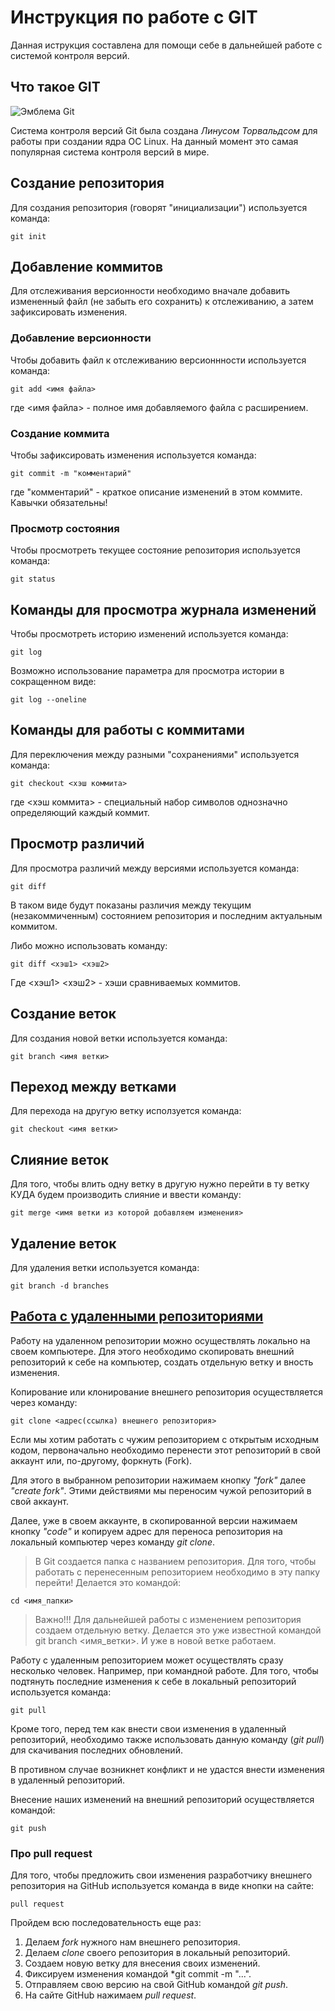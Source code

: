 # **Инструкция по работе с GIT**

Данная иструкция составлена для помощи себе в дальнейшей работе с системой контроля версий.

## Что такое GIT

![Эмблема Git](git.JPG)

Система контроля версий Git была создана *Линусом Торвальдсом* для работы при создании ядра ОС Linux. На данный момент это самая популярная система контроля версий в мире.

## Создание репозитория

Для создания репозитория (говорят "инициализации") используется команда:

    git init

## Добавление коммитов

Для отслеживания версионности необходимо вначале добавить измененный файл (не забыть его сохранить) к отслеживанию, а затем зафиксировать изменения.

### Добавление версионности

Чтобы добавить файл к отслеживанию версионнности используется команда:

    git add <имя файла>

где <имя файла> - полное имя добавляемого файла с расширением.

### Создание коммита

Чтобы зафиксировать изменения используется команда:

    git commit -m "комментарий"

где "комментарий" - краткое описание изменений в этом коммите. Кавычки обязательны!

### Просмотр состояния

Чтобы просмотреть текущее состояние репозитория используется команда:

    git status

## Команды для просмотра журнала изменений

Чтобы просмотреть историю изменений используется команда:

    git log

Возможно использование параметра для просмотра истории в сокращенном виде:

    git log --oneline

## Команды для работы с коммитами

Для переключения между разными "сохранениями" используется команда:

    git checkout <хэш коммита>

где <хэш коммита> - специальный набор символов однозначно определяющий каждый коммит.

## Просмотр различий

Для просмотра различий между версиями используется команда:

    git diff

В таком виде будут показаны различия между текущим (незакоммиченным) состоянием репозитория и последним актуальным коммитом.

Либо можно использовать команду:

    git diff <хэш1> <хэш2>

Где <хэш1> <хэш2> - хэши сравниваемых коммитов.

## Создание веток

Для создания новой ветки используется команда:

    git branch <имя ветки>

## Переход между ветками

Для перехода на другую ветку исползуется команда:

    git checkout <имя ветки>

## Слияние веток

Для того, чтобы влить одну ветку в другую нужно перейти в ту ветку КУДА будем производить слияние и ввести команду:

    git merge <имя ветки из которой добавляем изменения>

## Удаление веток

Для удаления ветки используется команда:
    
    git branch -d branches

## <u>Работа с удаленными репозиториями</u>

Работу на удаленном репозитории можно осуществлять локально на своем компьютере. Для этого необходимо скопировать внешний репозиторий к себе на компьютер, создать отдельную ветку и вность изменения.

Копирование или клонирование внешнего репозитория осуществляется через команду:

    git clone <адрес(ссылка) внешнего репозитория>

Если мы хотим работать с чужим репозиторием с открытым исходным кодом, первоначально необходимо перенести этот репозиторий в свой аккаунт или, по-другому, форкнуть (Fork).

Для этого в выбранном репозитории нажимаем кнопку *"fork"* далее *"create fork"*. Этими действиями мы переносим чужой репозиторий в свой аккаунт.

Далее, уже в своем аккаунте, в скопированной версии нажимаем кнопку *"code"* и копируем адрес для переноса репозитория на локальный компьютер через команду *git clone*.

> В Git создается папка с названием репозитория. Для того, чтобы работать с перенесенным репозиторием необходимо в эту папку перейти! Делается это командой:

    cd <имя_папки>

> Важно!!! Для дальнейшей работы с изменением репозитория создаем отдельную ветку. Делается это уже известной командой git branch <имя_ветки>. И уже в новой ветке работаем. 

Работу с удаленным репозиторием может осуществлять сразу несколько человек. Например, при командной работе. Для того, чтобы подтянуть последние изменения к себе в локальный репозиторий используется команда:

    git pull

Кроме того, перед тем как внести свои изменения в удаленный репозиторий, необходимо также использовать данную команду (*git pull*) для скачивания последних обновлений. 

В противном случае возникнет конфликт и не удастся внести изменения в удаленный репозиторий.

Внесение наших изменений на внешний репозиторий осуществляется командой:

    git push

### Про pull request

Для того, чтобы предложить свои изменения разработчику внешнего репозитория на GitHub используется команда в виде кнопки на сайте:

    pull request

Пройдем всю последовательность еще раз:

1. Делаем *fork* нужного нам внешнего репозитория.
2. Делаем *clone* своего репозитория в локальный репозиторий.
3. Создаем новую ветку для внесения своих изменений.
4. Фиксируем изменения командой *git commit -m "...".
5. Отправляем свою версию на свой GitHub командой *git push*.
6. На сайте GitHub нажимаем *pull request*.



